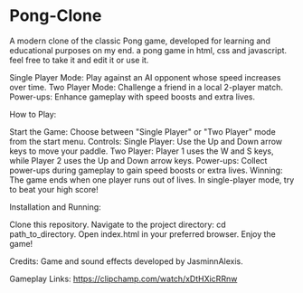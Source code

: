 # Pong-Clone
A modern clone of the classic Pong game, developed for learning and educational purposes on  my end.
a pong game in html, css and javascript. feel free to take it and edit it or use it.

Single Player Mode: Play against an AI opponent whose speed increases over time.
Two Player Mode: Challenge a friend in a local 2-player match.
Power-ups: Enhance gameplay with speed boosts and extra lives.

How to Play:

Start the Game: Choose between "Single Player" or "Two Player" mode from the start menu.
Controls:
Single Player: Use the Up and Down arrow keys to move your paddle.
Two Player: Player 1 uses the W and S keys, while Player 2 uses the Up and Down arrow keys.
Power-ups: Collect power-ups during gameplay to gain speed boosts or extra lives.
Winning: The game ends when one player runs out of lives. In single-player mode, try to beat your high score!

Installation and Running:

Clone this repository.
Navigate to the project directory: cd path_to_directory.
Open index.html in your preferred browser.
Enjoy the game!

Credits:
Game and sound effects developed by JasminnAlexis.

Gameplay Links:
https://clipchamp.com/watch/xDtHXicRRnw
